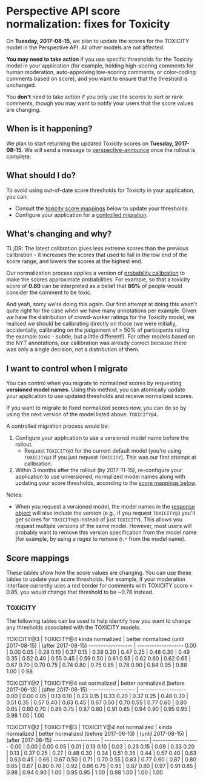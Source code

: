 # Perspective API score normalization: fixes for Toxicity

On **Tuesday, 2017-08-15**, we plan to update the scores for the TOXICITY model
in the Perspective API. All other models are not affected.

**You may need to take action** if you use specific thresholds for the Toxicity
model in your application (for example, holding high-scoring comments for human
moderation, auto-approving low-scoring comments, or color-coding comments based
on score), and you want to ensure that the threshold is unchanged.

You **don't** need to take action if you only use the scores to sort or rank
comments, though you may want to notify your users that the score values are
changing.


## When is it happening?

We plan to start returning the updated Toxicity scores on **Tuesday,
2017-08-15**. We will send a message to
[perspective-announce](http://groups.google.com/forum/#!forum/perspective-announce)
once the rollout is complete.


## What should I do?

To avoid using out-of-date score thresholds for Toxicity in your application,
you can:
* Consult the [toxicity score mappings](#score-mappings) below to update your
  thresholds.
* Configure your application for a
  [controlled migration](#i-want-to-control-when-i-migrate).


## What's changing and why?

TL;DR: The latest calibration gives less extreme scores than the previous
calibration - it increases the scores that used to fall in the low end of the
score range, and lowers the scores at the highest end.

Our normalization process applies a version of [probability
calibration](http://scikit-learn.org/stable/modules/calibration.html) to make
the scores approximate probabilities. For example, so that a toxicity score of
**0.80** can be interpreted as a belief that **80%** of people would consider
the comment to be toxic.

And yeah, sorry we're doing this again. Our first attempt at doing this wasn't
quite right for the case when we have many annotations per example. Given we
have the distribution of crowd-worker ratings for the Toxicity model, we
realised we should be calibrating directly on those (we were initially,
accidentally, calibrating on the judgement of > 50% of participants rating the
example toxic - subtle, but a little different!). For other models based on the
NYT annotations, our callibration was already correct because there was only a
single decision, not a distribution of them.


## I want to control when I migrate

You can control when you migrate to normalized scores by requesting **versioned
model names**. Using this method, you can atomically update your
application to use updated thresholds and receive normalized scores.

If you want to migrate to fixed normalized scores now, you can do so by using
the next version of the model listed above: `TOXICITY@4`.

A controlled migration process would be:
1.  Configure your application to use a versioned model name before the
    rollout.
    * Request `TOXICITY@3` for the current default model (you're using
    `TOXICITY@3` if you just request `TOXICITY`). This was our first attempt
    at calibration.
2.  Within 3 months after the rollout (by 2017-11-15), re-configure your
    application to use unversioned, normalized model names along with
    updating your score thresholds, according to the [score
    mappings below](#score-mappings).

Notes:

* When you request a versioned model, the model names in the [response
  object](https://github.com/conversationai/perspectiveapi/blob/master/api_reference.md#analyzecomment-response)
  will also include the version (e.g., if you request `TOXICITY@3` you'll get
  scores for `TOXICITY@3` instead of just `TOXICITY`). This allows you request
  multiple versions of the same model. However, most users will probably
  want to remove this version specification from the model name (for
  example, by using a regex to remove `@.*` from the model name).


## Score mappings

These tables show how the score values are changing. You can use these tables to
update your score thresholds. For example, if your moderation interface
currently uses a red border for comments with TOXICITY score > 0.85, you would
change that threshold to be ~0.78 instead.


### TOXICITY

The following tables can be used to help identify how you want to change any
thresholds associated with the TOXICITY models.


TOXICITY@3         | TOXICITY@4
kinda normalized   | better normalized
(until 2017-08-15) | (after 2017-08-15)
------------------ | -------------------
0.00 | 0.00
0.05 | 0.28
0.10 | 0.37
0.15 | 0.39
0.20 | 0.47
0.25 | 0.48
0.30 | 0.49
0.35 | 0.52
0.40 | 0.55
0.45 | 0.59
0.50 | 0.61
0.55 | 0.62
0.60 | 0.62
0.65 | 0.67
0.70 | 0.70
0.75 | 0.74
0.80 | 0.75
0.85 | 0.78
0.90 | 0.84
0.95 | 0.88
1.00 | 0.98


TOXICITY@2          | TOXICITY@4
not normalized      | better normalized
(before 2017-06-13) | (after 2017-08-15)
------------------- | -------------------
0.00 | 0.00
0.05 | 0.13
0.10 | 0.23
0.15 | 0.33
0.20 | 0.37
0.25 | 0.48
0.30 | 0.51
0.35 | 0.57
0.40 | 0.63
0.45 | 0.67
0.50 | 0.70
0.55 | 0.77
0.60 | 0.80
0.65 | 0.80
0.70 | 0.86
0.75 | 0.87
0.80 | 0.91
0.85 | 0.94
0.90 | 0.95
0.95 | 0.98
1.00 | 1.00


TOXICITY@2          | TOXICITY@3         | TOXICITY@4
not normalized      | kinda normalized   | better normalized
(before 2017-06-13) | (until 2017-08-15) | (after 2017-08-15)
------------------- | ------------------ | -------------------
0.00 | 0.00 | 0.00
0.05 | 0.01 | 0.13
0.10 | 0.03 | 0.23
0.15 | 0.09 | 0.33
0.20 | 0.13 | 0.37
0.25 | 0.27 | 0.48
0.30 | 0.34 | 0.51
0.35 | 0.44 | 0.57
0.40 | 0.63 | 0.63
0.45 | 0.66 | 0.67
0.50 | 0.71 | 0.70
0.55 | 0.83 | 0.77
0.60 | 0.87 | 0.80
0.65 | 0.87 | 0.80
0.70 | 0.92 | 0.86
0.75 | 0.95 | 0.87
0.80 | 0.97 | 0.91
0.85 | 0.98 | 0.94
0.90 | 1.00 | 0.95
0.95 | 1.00 | 0.98
1.00 | 1.00 | 1.00
